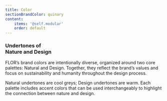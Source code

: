 ```yaml
---
title: Color
sectionBrandColor: quinary
content:
    items: '@self.modular'
    order: default
---
```


### Undertones of<br> Nature and Design

FLOR’s brand colors are intentionally diverse, organized around two core palettes: Natural and Design. Together, they reflect the brand’s values and focus on sustainability and humanity throughout the design process. 

Natural undertones are cool greys; Design undertones are warm. Each palette includes accent colors that can be used interchangeably to highlight the connection between nature and design.